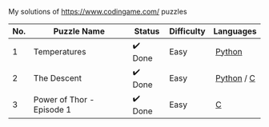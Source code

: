 My solutions of https://www.codingame.com/ puzzles

No. | Puzzle Name | Status | Difficulty | Languages
---|---|---|---|---
1 | Temperatures |:heavy_check_mark: Done | Easy | [Python](https://github.com/kbrault/codingame_solutions/blob/master/puzzle/easy/temperatures/temperatures.py)
2 | The Descent |:heavy_check_mark: Done | Easy | [Python](https://github.com/kbrault/codingame_solutions/blob/master/puzzle/easy/the_descent/the_descent.py) / [C](https://github.com/kbrault/codingame_solutions/blob/master/puzzle/easy/the_descent/the_descent.c)
3 | Power of Thor - Episode 1 |:heavy_check_mark: Done | Easy | [C](https://github.com/kbrault/codingame_solutions/blob/master/puzzle/easy/power_of_thor_ep1/power_of_thor_ep1.c)